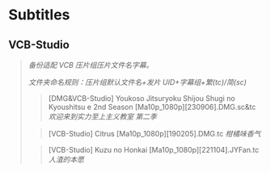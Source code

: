 # Subtitles

## VCB-Studio

> _备份适配 VCB 压片组压片文件名字幕。_
>
> _文件夹命名规则：压片组默认文件名+发片 UID+字幕组+繁(tc)/简(sc)_
>
> > [DMG&VCB-Studio] Youkoso Jitsuryoku Shijou Shugi no Kyoushitsu e 2nd Season [Ma10p_1080p][230906].DMG.sc&tc _欢迎来到实力至上主义教室 第二季_
>
> > [VCB-Studio] Citrus [Ma10p_1080p][190205].DMG.tc _柑橘味香气_
>
> > [VCB-Studio] Kuzu no Honkai [Ma10p_1080p][221104].JYFan.tc _人渣的本愿_
